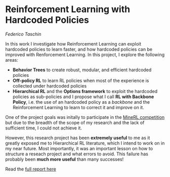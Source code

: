 # Reinforcement Learning with Hardcoded Policies
*Federico Taschin*

In this work I investigate how Reinforcement Learning can exploit hardcoded policies to learn faster,
and how hardcoded policies can be improved with Renforcement Learning. In this project, I explore the
following areas:

- **Behavior Trees** to create robust, modular, and efficient hardcoded policies
- **Off-policy RL** to learn RL policies when most of the experience is collected under hardcoded policies
- **Hierarchical RL** and the **Options framework** to exploit the hardcoded policies as sub-policies
and I propose what I call **RL with Backbone Policy**, i.e. the use of an hardcoded policy as a *backbone*
and the Reinforcement Learning to learn to correct it and improve on it.

One of the project goals was initally to participate in the [MineRL competition](https://minerl.io/competition/)
but due to the breadth of the scope of my research and the lack of sufficient time, I could not achieve it.

However, this research project has been **extremely useful** to me as it greatly exposed me to Hierarchical RL 
literature, which I intend to work on in my near future. Most importantly, it was an important lesson on how to
structure a reseach project and what errors to avoid. This failure has probably been **much more useful** than
many successes! 

Read the [full report here](report.pdf)
